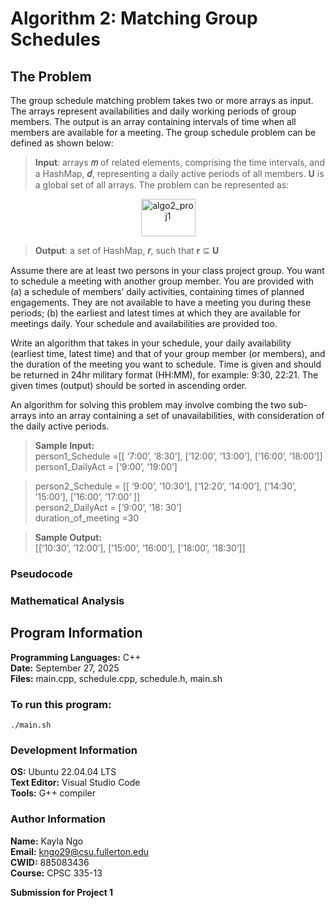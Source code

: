 # Algorithm 2: Matching Group Schedules
## The Problem
The group schedule matching problem takes two or more arrays as input. The arrays represent
availabilities and daily working periods of group members. The output is an array containing
intervals of time when all members are available for a meeting. The group schedule problem can
be defined as shown below:  

> __Input__:  arrays __𝑚__ of related elements, comprising the time intervals, and a HashMap, __𝑑__,
> representing a daily active periods of all members. __U__ is a global set of all arrays. The
> problem can be represented as:  
<div align="center">
  <img width="87" height="60" alt="algo2_proj1" src="https://github.com/user-attachments/assets/78b14087-ff1f-4767-8ddd-d1a06908bac9" />
</div>

> __Output__: a set of HashMap, __𝑟__, such that __r__ ⊆ __U__

Assume there are at least two persons in your class project group. You want to schedule a meeting
with another group member. You are provided with (a) a schedule of members’ daily activities,
containing times of planned engagements. They are not available to have a meeting you during
these periods; (b) the earliest and latest times at which they are available for meetings daily. Your
schedule and availabilities are provided too.  

Write an algorithm that takes in your schedule, your daily availability (earliest time, latest time)
and that of your group member (or members), and the duration of the meeting you want to
schedule. Time is given and should be returned in 24hr military format (HH:MM), for example:
9:30, 22:21. The given times (output) should be sorted in ascending order.  

An algorithm for solving this problem may involve combing the two sub-arrays into an array
containing a set of unavailabilities, with consideration of the daily active periods.

> __Sample Input:__  
> person1_Schedule =[[ ‘7:00’, ’8:30’], [’12:00’, ’13:00’], [’16:00’, ’18:00’]]  
> person1_DailyAct = [‘9:00’, ’19:00’]  

> person2_Schedule = [[ ‘9:00’, ’10:30’], [’12:20’, ’14:00’], [’14:30’, ’15:00’], [’16:00’, ’17:00’ ]]  
> person2_DailyAct = [‘9:00’, ’18: 30’]  
> duration_of_meeting =30  

> __Sample Output:__  
> [[’10:30’, ’12:00’], [’15:00’, ’16:00’], [’18:00’, ’18:30’]]  

### Pseudocode

### Mathematical Analysis

## Program Information
__Programming Languages:__ C++  
__Date:__ September 27, 2025  
__Files:__ main.cpp, schedule.cpp, schedule.h, main.sh

### To run this program:
```
./main.sh
```

### Development Information
__OS:__ Ubuntu 22.04.04 LTS  
__Text Editor:__ Visual Studio Code  
__Tools:__ G++ compiler  

### Author Information
__Name:__ Kayla Ngo  
__Email:__ kngo29@csu.fullerton.edu  
__CWID:__ 885083436  
__Course:__ CPSC 335-13  

__Submission for Project 1__
